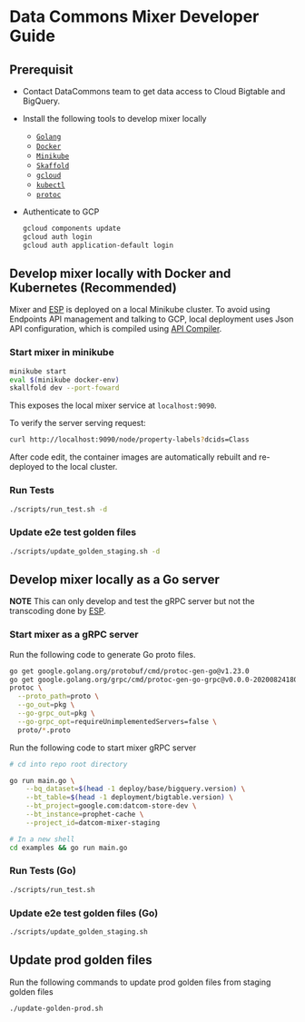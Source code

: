 # Data Commons Mixer Developer Guide

## Prerequisit

* Contact DataCommons team to get data access to Cloud Bigtable and BigQuery.

* Install the following tools to develop mixer locally
  * [`Golang`](https://golang.org/doc/install)
  * [`Docker`](https://www.docker.com/products/docker-desktop)
  * [`Minikube`](https://minikube.sigs.k8s.io/docs/start/)
  * [`Skaffold`](https://skaffold.dev/docs/install/)
  * [`gcloud`](https://cloud.google.com/sdk/docs/install)
  * [`kubectl`](https://kubernetes.io/docs/tasks/tools/install-kubectl/)
  * [`protoc`](http://google.github.io/proto-lens/installing-protoc.html)

* Authenticate to GCP

  ```bash
  gcloud components update
  gcloud auth login
  gcloud auth application-default login
  ```

## Develop mixer locally with Docker and Kubernetes (Recommended)

Mixer and [ESP](https://cloud.google.com/endpoints/docs/grpc/running-esp-localdev) is deployed on a local Minikube cluster. To avoid using Endpoints API management and talking to GCP, local deployment uses Json API configuration, which is compiled using [API Compiler](https://github.com/googleapis/api-compiler).

### Start mixer in minikube

```bash
minikube start
eval $(minikube docker-env)
skallfold dev --port-foward
```

This exposes the local mixer service at `localhost:9090`.

To verify the server serving request:

```bash
curl http://localhost:9090/node/property-labels?dcids=Class
```

After code edit, the container images are automatically rebuilt and re-deployed to the local cluster.

### Run Tests

```bash
./scripts/run_test.sh -d
```

### Update e2e test golden files

```bash
./scripts/update_golden_staging.sh -d
```

## Develop mixer locally as a Go server

**NOTE** This can only develop and test the gRPC server but not the transcoding done by [ESP](https://cloud.google.com/endpoints/docs/grpc/running-esp-localdev).

### Start mixer as a gRPC server

Run the following code to generate Go proto files.

```bash
go get google.golang.org/protobuf/cmd/protoc-gen-go@v1.23.0
go get google.golang.org/grpc/cmd/protoc-gen-go-grpc@v0.0.0-20200824180931-410880dd7d91
protoc \
  --proto_path=proto \
  --go_out=pkg \
  --go-grpc_out=pkg \
  --go-grpc_opt=requireUnimplementedServers=false \
  proto/*.proto
```

Run the following code to start mixer gRPC server

```bash
# cd into repo root directory

go run main.go \
    --bq_dataset=$(head -1 deploy/base/bigquery.version) \
    --bt_table=$(head -1 deployment/bigtable.version) \
    --bt_project=google.com:datcom-store-dev \
    --bt_instance=prophet-cache \
    --project_id=datcom-mixer-staging

# In a new shell
cd examples && go run main.go
```

### Run Tests (Go)

```bash
./scripts/run_test.sh
```

### Update e2e test golden files (Go)

```bash
./scripts/update_golden_staging.sh
```

## Update prod golden files

Run the following commands to update prod golden files from staging golden files

```bash
./update-golden-prod.sh
```

